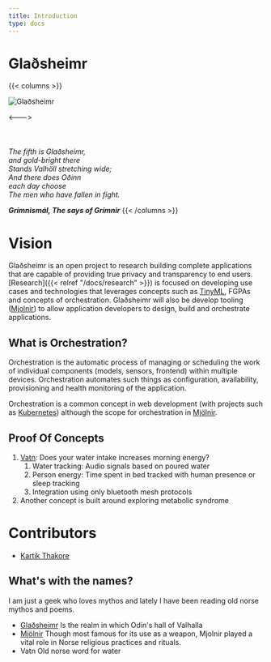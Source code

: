 ```yaml
---
title: Introduction
type: docs
---
```


# Glaðsheimr


{{< columns >}}

![Glaðsheimr](/img/icon.png)

<--->
\
\
\
\
_The fifth is Glaðsheimr, \
    and gold-bright there \
 Stands Valhöll stretching wide; \
  And there does Oðinn \
   each day choose \
The men who have fallen in fight._

_**Grímnismál, The says of Grímnir**_
{{< /columns >}}


# Vision

Glaðsheimr is an open project to research building complete applications that are capable of providing true privacy and transparency to end users. [Research]({{< relref "/docs/research" >}}) is focused on developing use cases and technologies that leverages concepts such as [TinyML](https://tinymlsummit.org/), FGPAs and concepts of orchestration. Glaðsheimr will also be develop tooling ([Mjolnir](https://github.com/Gladsheimr/mjolnir)) to allow application developers to design, build and orchestrate applications. 

## What is Orchestration?

Orchestration is the automatic process of managing or scheduling the work of individual components (models, sensors, frontend)
within multiple devices. Orchestration automates such things as configuration, availability, provisioning and health monitoring of the application.

Orchestration is a common concept in web development (with projects such as [Kubernetes](https://kubernetes.io/)) although the scope for orchestration in [Mjölnir](https://github.com/Gladsheimr/mjolnir).  


## Proof Of Concepts

1. [Vatn](https://github.com/Gladsheimr/csa-vatn): Does your water intake increases morning energy?
   1. Water tracking: Audio signals based on poured water
   2. Person energy: Time spent in bed tracked with human presence or sleep tracking 
   3. Integration using only bluetooth mesh protocols
2. Another concept is built around exploring metabolic syndrome 


# Contributors

* [Kartik Thakore](https://twitter.com/KartikThakore)


## What's with the names?

I am just a geek who loves mythos and lately I have been reading old norse mythos and poems. 

* [Glaðsheimr](https://en.wikipedia.org/wiki/Gla%C3%B0sheimr)
   Is the realm in which Odin's hall of Valhalla
* [Mjölnir](https://en.wikipedia.org/wiki/Mj%C3%B6lnir)
   Though most famous for its use as a weapon, Mjolnir played a vital role in Norse religious practices and rituals. 
* Vatn
   Old norse word for water 
   







